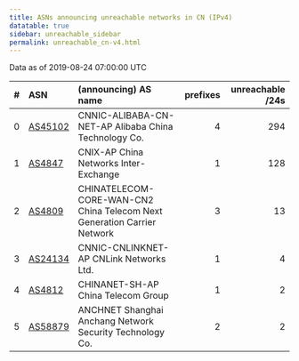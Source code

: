 ```yaml
---
title: ASNs announcing unreachable networks in CN (IPv4)
datatable: true
sidebar: unreachable_sidebar
permalink: unreachable_cn-v4.html
---
```


Data as of 2019-08-24 07:00:00 UTC


<div class="datatable-begin"></div>

|   # | ASN                                    | (announcing) AS name                                                    |   prefixes |   unreachable /24s |
|----:|:---------------------------------------|:------------------------------------------------------------------------|-----------:|-------------------:|
|   0 | [AS45102](unreachable_AS45102-v4.html) | CNNIC-ALIBABA-CN-NET-AP Alibaba China Technology Co.                    |          4 |                294 |
|   1 | [AS4847](unreachable_AS4847-v4.html)   | CNIX-AP China Networks Inter-Exchange                                   |          1 |                128 |
|   2 | [AS4809](unreachable_AS4809-v4.html)   | CHINATELECOM-CORE-WAN-CN2 China Telecom Next Generation Carrier Network |          3 |                 13 |
|   3 | [AS24134](unreachable_AS24134-v4.html) | CNNIC-CNLINKNET-AP CNLink Networks Ltd.                                 |          1 |                  4 |
|   4 | [AS4812](unreachable_AS4812-v4.html)   | CHINANET-SH-AP China Telecom Group                                      |          1 |                  2 |
|   5 | [AS58879](unreachable_AS58879-v4.html) | ANCHNET Shanghai Anchang Network Security Technology Co.                |          2 |                  2 |

<div class="datatable-end"></div>